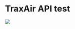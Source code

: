 # TraxAir API test

<img src="http://online.swagger.io/validator?url=https://raw.githubusercontent.com/Trax-air/traxair-api-test/master/swagger.yaml">
